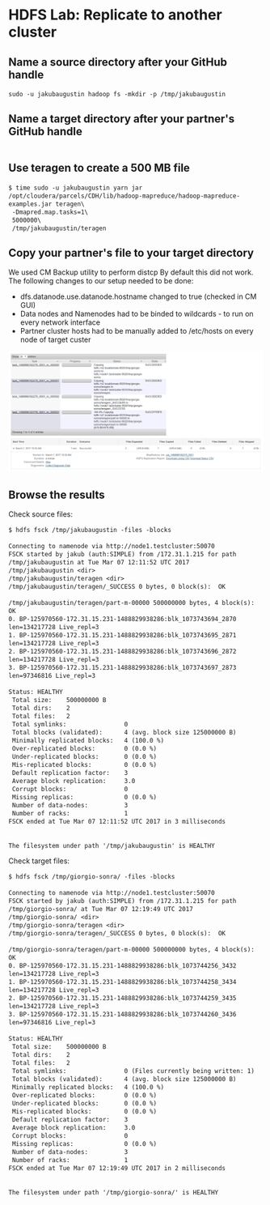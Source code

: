# HDFS Lab: Replicate to another cluster

## Name a source directory after your GitHub handle
```
sudo -u jakubaugustin hadoop fs -mkdir -p /tmp/jakubaugustin
```

## Name a target directory after your partner's GitHub handle
```
```

## Use teragen to create a 500 MB file
```
$ time sudo -u jakubaugustin yarn jar /opt/cloudera/parcels/CDH/lib/hadoop-mapreduce/hadoop-mapreduce-examples.jar teragen\
 -Dmapred.map.tasks=1\
 5000000\
 /tmp/jakubaugustin/teragen
```

## Copy your partner's file to your target directory

We used CM Backup utility to perform distcp
By default this did not work. The following changes to our setup needed to be done:
 - dfs.datanode.use.datanode.hostname changed to true (checked in CM GUI)
 - Data nodes and Namenodes had to be binded to wildcards - to run on every network interface
 - Partner cluster hosts had to be manually added to /etc/hosts on every node of target custer
 
<center><img src="0_replication.png"/></center>

## Browse the results

Check source files:
```
$ hdfs fsck /tmp/jakubaugustin -files -blocks

Connecting to namenode via http://node1.testcluster:50070
FSCK started by jakub (auth:SIMPLE) from /172.31.1.215 for path /tmp/jakubaugustin at Tue Mar 07 12:11:52 UTC 2017
/tmp/jakubaugustin <dir>
/tmp/jakubaugustin/teragen <dir>
/tmp/jakubaugustin/teragen/_SUCCESS 0 bytes, 0 block(s):  OK

/tmp/jakubaugustin/teragen/part-m-00000 500000000 bytes, 4 block(s):  OK
0. BP-125970560-172.31.15.231-1488829938286:blk_1073743694_2870 len=134217728 Live_repl=3
1. BP-125970560-172.31.15.231-1488829938286:blk_1073743695_2871 len=134217728 Live_repl=3
2. BP-125970560-172.31.15.231-1488829938286:blk_1073743696_2872 len=134217728 Live_repl=3
3. BP-125970560-172.31.15.231-1488829938286:blk_1073743697_2873 len=97346816 Live_repl=3

Status: HEALTHY
 Total size:    500000000 B
 Total dirs:    2
 Total files:   2
 Total symlinks:                0
 Total blocks (validated):      4 (avg. block size 125000000 B)
 Minimally replicated blocks:   4 (100.0 %)
 Over-replicated blocks:        0 (0.0 %)
 Under-replicated blocks:       0 (0.0 %)
 Mis-replicated blocks:         0 (0.0 %)
 Default replication factor:    3
 Average block replication:     3.0
 Corrupt blocks:                0
 Missing replicas:              0 (0.0 %)
 Number of data-nodes:          3
 Number of racks:               1
FSCK ended at Tue Mar 07 12:11:52 UTC 2017 in 3 milliseconds


The filesystem under path '/tmp/jakubaugustin' is HEALTHY
```

Check target files:
```
$ hdfs fsck /tmp/giorgio-sonra/ -files -blocks

Connecting to namenode via http://node1.testcluster:50070
FSCK started by jakub (auth:SIMPLE) from /172.31.1.215 for path /tmp/giorgio-sonra/ at Tue Mar 07 12:19:49 UTC 2017
/tmp/giorgio-sonra/ <dir>
/tmp/giorgio-sonra/teragen <dir>
/tmp/giorgio-sonra/teragen/_SUCCESS 0 bytes, 0 block(s):  OK

/tmp/giorgio-sonra/teragen/part-m-00000 500000000 bytes, 4 block(s):  OK
0. BP-125970560-172.31.15.231-1488829938286:blk_1073744256_3432 len=134217728 Live_repl=3
1. BP-125970560-172.31.15.231-1488829938286:blk_1073744258_3434 len=134217728 Live_repl=3
2. BP-125970560-172.31.15.231-1488829938286:blk_1073744259_3435 len=134217728 Live_repl=3
3. BP-125970560-172.31.15.231-1488829938286:blk_1073744260_3436 len=97346816 Live_repl=3

Status: HEALTHY
 Total size:    500000000 B
 Total dirs:    2
 Total files:   2
 Total symlinks:                0 (Files currently being written: 1)
 Total blocks (validated):      4 (avg. block size 125000000 B)
 Minimally replicated blocks:   4 (100.0 %)
 Over-replicated blocks:        0 (0.0 %)
 Under-replicated blocks:       0 (0.0 %)
 Mis-replicated blocks:         0 (0.0 %)
 Default replication factor:    3
 Average block replication:     3.0
 Corrupt blocks:                0
 Missing replicas:              0 (0.0 %)
 Number of data-nodes:          3
 Number of racks:               1
FSCK ended at Tue Mar 07 12:19:49 UTC 2017 in 2 milliseconds


The filesystem under path '/tmp/giorgio-sonra/' is HEALTHY
```